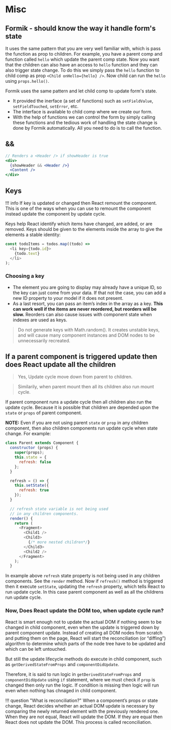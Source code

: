 # Misc

## Formik - should know the way it handle form's state

It uses the same pattern that you are very well familiar with, which is pass the function as prop to children. For example, you have a parent comp and function called `hello` which update the parent comp state. Now you want that the children can also have an access to `hello` function and they can also trigger state change. To do this we simply pass the `hello` function to child comp as prop `<Child onHello={hello} />`. Now child can run the `hello` using `props.hello()`.

Formik uses the same pattern and let child comp to update form's state.

- It provided the inerface (a set of functions) such as `setFieldValue`, `setFieldTouched`, `setError`, etc.
- The interface is available to child comp where we create our form.
- With the help of functions we can control the form by simply calling these functions and the tedious work of handling the state change is done by Formik automatically. All you need to do is to call the function.

## &&

```jsx
// Renders a <Header /> if showHeader is true
<div>
  {showHeader && <Header />}
  <Content />
</div>
```

## Keys

!!! info
    If key is updated or changed then React remount the component. This is one of the ways when you can use to remount the component instead update the component by update cycle.

Keys help React identify which items have changed, are added, or are removed. Keys should be given to the elements inside the array to give the elements a stable identity:

```js
const todoItems = todos.map((todo) =>
  <li key={todo.id}>
    {todo.text}
  </li>
);
```

### Choosing a key

- The element you are going to display may already have a unique ID, so the key can just come from your data. If that not the case, you can add a new ID property to your model if it does not present.
- As a last resort, you can pass an item’s index in the array as a key. **This can work well if the items are never reordered, but reorders will be slow.** Reorders can also cause issues with component state when indexes are used as keys.

> Do not generate keys with Math.random(). It creates unstable keys, and will cause many component instances and DOM nodes to be unnecessarily recreated.

## If a parent component is triggered update then does React update all the children

> Yes, Update cycle move down from parent to children.

> Similarily, when parent mount then all its children also run mount cycle.

If parent component runs a update cycle then all children also run the update cycle. Because it is possible that children are depended upon the `state` or `props` of parent component.

**NOTE:** Even if you are not using parent `state` or `prop` in any children component, then also children components run update cycle when state change. For example:

```js
class Parent extends Component {
  constructor (props) {
    super(props);
    this.state = {
      refresh: false
    };
  }

  refresh = () => {
    this.setState({
      refresh: true
    });
  }

  // refresh state variable is not being used
  // in any children components.
  render() {
    return (
      <Fragment>
        <Child1 />
        <Child3>
          {/* more nested children*/}
        </Child3>
        <Child2 />
      </Fragment>
    );
  }
```

In example above `refresh` state property is not being used in any children components. See the `render` method. Now if `refresh()` method is triggered then it execute `setState`, updating the `refresh` property, which tells React to run update cycle. In this case parent component as well as all the childrens run update cycle.

### Now, Does React update the DOM too, when update cycle run?

React is smart enough not to update the actual DOM if nothing seem to be changed in child component, even when the update is triggered down by parent component update. Instead of creating all DOM nodes from scratch and putting them on the page, React will start the reconciliation (or “diffing”) algorithm to determine which parts of the node tree have to be updated and which can be left untouched.

But still the update lifecycle methods do execute in child component, such as `getDerivedStateFromProps` and `componentDidUpdate`.

Therefore, it is said to run logic in `getDerivedStateFromProps` and `componentDidUpdate` using `if` statement, where we must check if `prop` is changed then only run the logic. If condition is missing then logic will run even when nothing has chnaged in child component.

!!! question "What is reconciliation?"
    When a component’s props or state change, React decides whether an actual DOM update is necessary by comparing the newly returned element with the previously rendered one. When they are not equal, React will update the DOM. If they are equal then React does not update the DOM. This process is called reconciliation.

